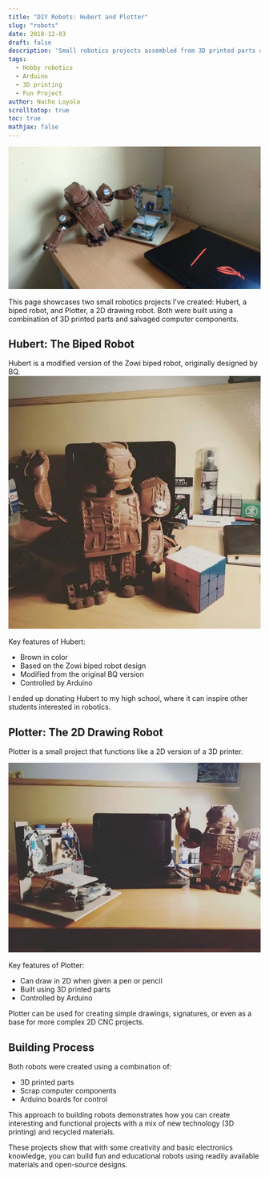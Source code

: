 ```yaml
---
title: "DIY Robots: Hubert and Plotter"
slug: "robots"
date: 2018-12-03
draft: false
description: 'Small robotics projects assembled from 3D printed parts and scrap computer components.'
tags:
  - Hobby robotics
  - Arduino
  - 3D printing
  - Fun Project
author: Nacho Loyola
scrolltotop: true
toc: true
mathjax: false
---
```


![Hubert and Plotter robots](robots.webp)


This page showcases two small robotics projects I've created: Hubert, a biped robot, and Plotter, a 2D drawing robot. Both were built using a combination of 3D printed parts and salvaged computer components.


## Hubert: The Biped Robot

Hubert is a modified version of the Zowi biped robot, originally designed by BQ.
![Plotter the drawing robot](robots3.webp "Plotter")

Key features of Hubert:
- Brown in color
- Based on the Zowi biped robot design
- Modified from the original BQ version
- Controlled by Arduino


I ended up donating Hubert to my high school, where it can inspire other students interested in robotics.


## Plotter: The 2D Drawing Robot

Plotter is a small project that functions like a 2D version of a 3D printer.

![Hubert the biped robot](robots2.webp "Hubert")


Key features of Plotter:
- Can draw in 2D when given a pen or pencil
- Built using 3D printed parts
- Controlled by Arduino


Plotter can be used for creating simple drawings, signatures, or even as a base for more complex 2D CNC projects.


## Building Process

Both robots were created using a combination of:
- 3D printed parts
- Scrap computer components
- Arduino boards for control

This approach to building robots demonstrates how you can create interesting and functional projects with a mix of new technology (3D printing) and recycled materials.


These projects show that with some creativity and basic electronics knowledge, you can build fun and educational robots using readily available materials and open-source designs.
